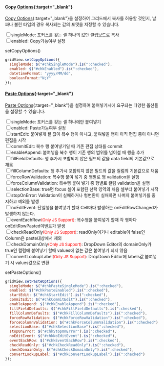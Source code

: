 #### [Copy Options](http://help.realgrid.com/api/types/CopyOptions/){:target="_blank"}
[Copy Options](http://help.realgrid.com/api/types/CopyOptions/){:target="_blank"}을 설정하여 그리드에서 복사를 허용할 것인지, 날짜나 불린 타입의 경우 복사되는 값의 포맷을 지정할 수 있습니다. 

<input type="checkbox" id="chkSingleMode">singleMode: 포커스를 갖는 셀 하나의 값만 클립보드로 복사  
<input type="checkbox" id="chkEnabled">enabled: Copy가능여부 설정  

<a class="btn primary small round lowercase" id="btnSetCopyOptions">setCopyOptions()
</a>

```js
gridView.setCopyOptions({
  singleMode: $("#chkSingleMode").is(":checked"),
  enabled: $("#chkEnabled").is(":checked"),
  datetimeFormat: "yyyy/MM/dd",
  booleanFormat:"N;Y"
});
```


#### [Paste Options](http://help.realgrid.com/api/types/PasteOptions/){:target="_blank"}
[Paste Options](http://help.realgrid.com/api/types/PasteOptions/){:target="_blank"}을 설정하여 붙여넣기시에 요구되는 다양한 옵션들을 설정할 수 있습니다.    

<input type="checkbox" id="chkPasteSingleMode">singleMode: 포커스를 갖는 셀 하나에만 붙여넣기    
<input type="checkbox" id="chkPasteEnabled">enabled: Paste가능여부 설정    
<input type="checkbox" id="chkStartEdit">startEdit: 붙여넣게 될 값이 복수 행이 아니고, 붙여넣을 행이 아직 편집 중이 아니면 편집을 시작    
<input type="checkbox" id="chkCommitEdit">commitEdit: 복수 행 붙여넣기일 때 기존 편집 상태를 commit    
<input type="checkbox" id="chkEnableAppend">enableAppend: 붙여넣을 복수 행이 기존 행의 범위를 넘어설 때 행을 추가  
<input type="checkbox" id="chkFillFieldDefaults">fillFieldDefaults: 행 추가시 포함되지 않은 필드의 값을 data field의 기본값으로 채움  
<input type="checkbox" id="chkFillColumnDefaults">fillColumnDefaults: 행 추가시 포함되지 않은 필드의 값을 컬럼의 기본값으로 채움  
<input type="checkbox" id="chkForceRowValidation">forceRowValidation: 복수행 붙여 넣기 중 행별로 행 validation을 실행  
<input type="checkbox" id="chkForceColumnValidation">forceColumnValidation: 복수행 붙여 넣기 중 행별로 컬럼 validation을 실행  
<input type="checkbox" id="chkSelectionBase">selectionBase: true면 focus 셀이 포함된 선택 영역의 처음 셀부터 붙여넣기 시작  
<input type="checkbox" id="chkStopOnError">stopOnError: Validation이 실패하거나 형변환이 실패하면 나머지 붙여넣기를 중지하고 예외를 발생  
<input type="checkbox" id="chkNoEditEvent">noEditEvent: 단일행을 붙여넣기 할때 Cell마다 발생하는 onEditRowChanged가 발생하지 않는다.  
<input type="checkbox" id="chkEventEachRow">eventEachRow<font size="2" color="red">(Only JS Support)</font>: 복수행을 붙여넣기 할때 각 행마다 onEditRowPasted이벤트가 발생    
<input type="checkbox" id="chkCheckReadOnly">checkReadOnly<font size="2" color="red">(Only JS Support)</font>: readOnly이거나 editable이 false인 Column은 paste대상에서 제외  
<input type="checkbox" id="chkCheckDomainOnly">checkDomainOnly<font size="2" color="red">(Only JS Support)</font>: DropDown Editor의 domainOnly가 true인 컬럼에 붙여넣기 할때 values에 없는 값은 붙여넣기 되지 않음    
<input type="checkbox" id="chkConvertLookupLabel">convertLookupLabel<font size="2" color="red">(Only JS Support)</font>: DropDown Editor에 labels값 붙여넣기 시 values값으로 변환 

<a class="btn primary small round lowercase" id="btnSetPasteOptions">setPasteOptions()
</a>

```js
gridView.setPasteOptions({
  singleMode: $("#chkPasteSingleMode").is(":checked"),
  enabled: $("#chkPasteEnabled").is(":checked"),
  startEdit: $("#chkStartEdit").is(":checked"),
  commitEdit: $("#chkCommitEdit").is(":checked"),
  enableAppend: $("#chkEnableAppend").is(":checked"),
  fillFieldDefaults: $("#chkFillFieldDefaults").is(":checked"),
  fillColumnDefaults: $("#chkFillColumnDefaults").is(":checked"),
  forceRowValidation: $("#chkForceRowValidation").is(":checked"),
  forceColumnValidation: $("#chkForceColumnValidation").is(":checked"),
  selectionBase: $("#chkSelectionBase").is(":checked"),
  stopOnError: $("#chkStopOnError").is(":checked"),
  noEditEvent: $("#chkNoEditEvent").is(":checked"),
  eventEachRow: $("#chkEventEachRow").is(":checked"),
  checkReadOnly: $("#chkCheckReadOnly").is(":checked"),
  checkDomainOnly: $("#chkCheckDomainOnly").is(":checked"),
  convertLookupLabel: $("#chkConvertLookupLabel").is(":checked")
});
```
<script>
  $('#btnSetCopyOptions').click(function() {
    gridView.setCopyOptions({
      singleMode: $("#chkSingleMode").is(":checked"),
      enabled: $("#chkEnabled").is(":checked"),
      datetimeFormat: "yyyy/MM/dd",
      booleanFormat:"N;Y"
    });
  });

  $('#btnSetPasteOptions').click(function() {
    gridView.setPasteOptions({
      singleMode: $("#chkPasteSingleMode").is(":checked"),
      enabled: $("#chkPasteEnabled").is(":checked"),
      startEdit: $("#chkStartEdit").is(":checked"),
      commitEdit: $("#chkCommitEdit").is(":checked"),
      enableAppend: $("#chkEnableAppend").is(":checked"),
      fillFieldDefaults: $("#chkFillFieldDefaults").is(":checked"),
      fillColumnDefaults: $("#chkFillColumnDefaults").is(":checked"),
      forceRowValidation: $("#chkForceRowValidation").is(":checked"),
      forceColumnValidation: $("#chkForceColumnValidation").is(":checked"),
      selectionBase: $("#chkSelectionBase").is(":checked"),
      stopOnError: $("#chkStopOnError").is(":checked"),
      noEditEvent: $("#chkNoEditEvent").is(":checked"),
      eventEachRow: $("#chkEventEachRow").is(":checked"),
      checkReadOnly: $("#chkCheckReadOnly").is(":checked"),
      checkDomainOnly: $("#chkCheckDomainOnly").is(":checked"),
      convertLookupLabel: $("#chkConvertLookupLabel").is(":checked")
    });
  });  


</script>

